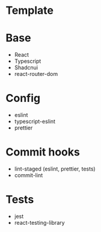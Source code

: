 # Template

# Base
- React
- Typescript
- Shadcnui
- react-router-dom

# Config
- eslint
- typescript-eslint
- prettier

# Commit hooks
- lint-staged (eslint, prettier, tests)
- commit-lint

# Tests
- jest
- react-testing-library

